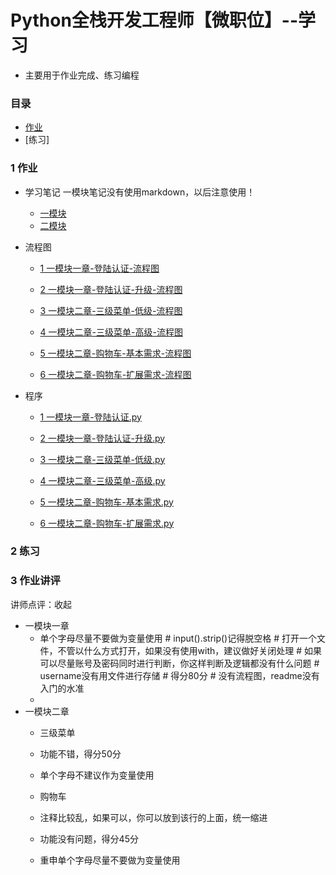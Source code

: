 # Python全栈开发工程师【微职位】--学习
* 主要用于作业完成、练习编程
### 目录
- [作业](https://github.com/fljcn/Python-51cto/tree/master/1%E4%BD%9C%E4%B8%9A)
- [练习]

### 1 作业
* 学习笔记    一模块笔记没有使用markdown，以后注意使用！
    * [一模块](https://note.youdao.com/share/?id=a7e4cacb591850cf284c88545eb88b4d&type=notebook#/)
    * [二模块](https://note.youdao.com/share/?id=a7e4cacb591850cf284c88545eb88b4d&type=notebook#/C650EB3E1846420B924C8C772E65C735)
* 流程图    
    * [1 一模块一章-登陆认证-流程图](https://github.com/fljcn/Python-51cto/blob/master/1%E4%BD%9C%E4%B8%9A/1%20%E4%B8%80%E6%A8%A1%E5%9D%97%E4%B8%80%E7%AB%A0-%E7%99%BB%E9%99%86%E8%AE%A4%E8%AF%81-%E6%B5%81%E7%A8%8B%E5%9B%BE.jpg)
    * [2 一模块一章-登陆认证-升级-流程图](https://github.com/fljcn/Python-51cto/blob/master/1%E4%BD%9C%E4%B8%9A/2%20%E4%B8%80%E6%A8%A1%E5%9D%97%E4%B8%80%E7%AB%A0-%E7%99%BB%E9%99%86%E8%AE%A4%E8%AF%81-%E5%8D%87%E7%BA%A7-%E6%B5%81%E7%A8%8B%E5%9B%BE.jpg)

    * [3 一模块二章-三级菜单-低级-流程图](https://github.com/fljcn/Python-51cto/blob/master/1%E4%BD%9C%E4%B8%9A/3%20%E4%B8%80%E6%A8%A1%E5%9D%97%E4%BA%8C%E7%AB%A0-%E4%B8%89%E7%BA%A7%E8%8F%9C%E5%8D%95-%E4%BD%8E%E7%BA%A7-%E6%B5%81%E7%A8%8B%E5%9B%BE.jpg)
    * [4 一模块二章-三级菜单-高级-流程图](https://github.com/fljcn/Python-51cto/blob/master/1%E4%BD%9C%E4%B8%9A/4%20%E4%B8%80%E6%A8%A1%E5%9D%97%E4%BA%8C%E7%AB%A0-%E4%B8%89%E7%BA%A7%E8%8F%9C%E5%8D%95-%E9%AB%98%E7%BA%A7-%E6%B5%81%E7%A8%8B%E5%9B%BE.jpg)
    * [5 一模块二章-购物车-基本需求-流程图](https://github.com/fljcn/Python-51cto/blob/master/1%E4%BD%9C%E4%B8%9A/5%20%E4%B8%80%E6%A8%A1%E5%9D%97%E4%BA%8C%E7%AB%A0-%E8%B4%AD%E7%89%A9%E8%BD%A6-%E5%9F%BA%E6%9C%AC%E9%9C%80%E6%B1%82-%E6%B5%81%E7%A8%8B%E5%9B%BE.jpg)
    * [6 一模块二章-购物车-扩展需求-流程图](https://github.com/fljcn/Python-51cto/blob/master/1%E4%BD%9C%E4%B8%9A/6%20%E4%B8%80%E6%A8%A1%E5%9D%97%E4%BA%8C%E7%AB%A0-%E8%B4%AD%E7%89%A9%E8%BD%A6-%E6%89%A9%E5%B1%95%E9%9C%80%E6%B1%82-%E6%B5%81%E7%A8%8B%E5%9B%BE.jpg)
        
* 程序
    * [1 一模块一章-登陆认证.py](https://github.com/fljcn/Python-51cto/blob/master/1%E4%BD%9C%E4%B8%9A/1%20%E4%B8%80%E6%A8%A1%E5%9D%97%E4%B8%80%E7%AB%A0-%E7%99%BB%E9%99%86%E8%AE%A4%E8%AF%81.py)
    * [2 一模块一章-登陆认证-升级.py](https://github.com/fljcn/Python-51cto/blob/master/1%E4%BD%9C%E4%B8%9A/2%20%E4%B8%80%E6%A8%A1%E5%9D%97%E4%B8%80%E7%AB%A0-%E7%99%BB%E9%99%86%E8%AE%A4%E8%AF%81-%E5%8D%87%E7%BA%A7.py)

    * [3 一模块二章-三级菜单-低级.py](https://github.com/fljcn/Python-51cto/blob/master/1%E4%BD%9C%E4%B8%9A/3%20%E4%B8%80%E6%A8%A1%E5%9D%97%E4%BA%8C%E7%AB%A0-%E4%B8%89%E7%BA%A7%E8%8F%9C%E5%8D%95-%E4%BD%8E%E7%BA%A7.py)
    * [4 一模块二章-三级菜单-高级.py](https://github.com/fljcn/Python-51cto/blob/master/1%E4%BD%9C%E4%B8%9A/4%20%E4%B8%80%E6%A8%A1%E5%9D%97%E4%BA%8C%E7%AB%A0-%E4%B8%89%E7%BA%A7%E8%8F%9C%E5%8D%95-%E9%AB%98%E7%BA%A7.py)
    * [5 一模块二章-购物车-基本需求.py](https://github.com/fljcn/Python-51cto/blob/master/1%E4%BD%9C%E4%B8%9A/5%20%E4%B8%80%E6%A8%A1%E5%9D%97%E4%BA%8C%E7%AB%A0-%E8%B4%AD%E7%89%A9%E8%BD%A6-%E5%9F%BA%E6%9C%AC%E9%9C%80%E6%B1%82.py)
    * [6 一模块二章-购物车-扩展需求.py](https://github.com/fljcn/Python-51cto/blob/master/1%E4%BD%9C%E4%B8%9A/6%20%E4%B8%80%E6%A8%A1%E5%9D%97%E4%BA%8C%E7%AB%A0-%E8%B4%AD%E7%89%A9%E8%BD%A6-%E6%89%A9%E5%B1%95%E9%9C%80%E6%B1%82.py)


### 2 练习

### 3 作业讲评
讲师点评：收起
* 一模块一章
    * 单个字母尽量不要做为变量使用 # input().strip()记得脱空格 # 打开一个文件，不管以什么方式打开，如果没有使用with，建议做好关闭处理 # 如果可以尽量账号及密码同时进行判断，你这样判断及逻辑都没有什么问题 # username没有用文件进行存储 # 得分80分 # 没有流程图，readme没有入门的水准
    * 
* 一模块二章
    * 三级菜单
    * 功能不错，得分50分
    * 单个字母不建议作为变量使用

    * 购物车
    * 注释比较乱，如果可以，你可以放到该行的上面，统一缩进
    * 功能没有问题，得分45分
    * 重申单个字母尽量不要做为变量使用
